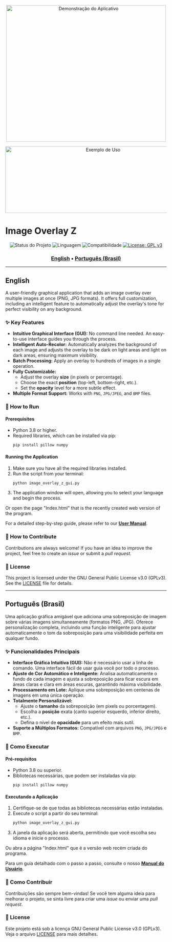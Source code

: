 <p align="center">
  <img width="498" height="427" src="https://github.com/user-attachments/assets/285bbdb3-84d5-47f6-b2ba-17c94abadda1" alt="Demonstração do Aplicativo">
</p>
<p align="center">
  <img width="595" height="208" src="https://github.com/user-attachments/assets/bd0e5540-2cbb-4f34-8007-ae34d9f8b4ae" alt="Exemplo de Uso">
</p>

# Image Overlay Z

<p align="center">
  <img src="https://img.shields.io/badge/status-active-brightgreen" alt="Status do Projeto">
  <img src="https://img.shields.io/badge/Python-3.8+-blue" alt="Linguagem">
  <img src="https://img.shields.io/badge/OS-Windows | Linux | macOS-blue" alt="Compatibilidade">
  <a href="https://www.gnu.org/licenses/gpl-3.0">
    <img src="https://img.shields.io/badge/License-GPLv3-blue" alt="License: GPL v3">
  </a>
</p>

<h3 align="center">
  <a href="#english">English</a> • <a href="#português-brasil">Português (Brasil)</a>
</h3>

---

## English

A user-friendly graphical application that adds an image overlay over multiple images at once (PNG, JPG formats). It offers full customization, including an intelligent feature to automatically adjust the overlay's tone for perfect visibility on any background.

### ✨ Key Features

-   **Intuitive Graphical Interface (GUI):** No command line needed. An easy-to-use interface guides you through the process.
-   **Intelligent Auto-Recolor:** Automatically analyzes the background of each image and adjusts the overlay to be dark on light areas and light on dark areas, ensuring maximum visibility.
-   **Batch Processing:** Apply an overlay to hundreds of images in a single operation.
-   **Fully Customizable:**
    -   Adjust the overlay **size** (in pixels or percentage).
    -   Choose the exact **position** (top-left, bottom-right, etc.).
    -   Set the **opacity** level for a more subtle effect.
-   **Multiple Format Support:** Works with `PNG`, `JPG/JPEG`, and `BMP` files.

### 🚀 How to Run

#### Prerequisites

-   Python 3.8 or higher.
-   Required libraries, which can be installed via pip:
    ```bash
    pip install pillow numpy
    ```

#### Running the Application

1.  Make sure you have all the required libraries installed.
2.  Run the script from your terminal:
    ```bash
    python image_overlay_z_gui.py
    ```
3.  The application window will open, allowing you to select your language and begin the process.

Or open the page "Index.html" that is the recently created web version of the program.

For a detailed step-by-step guide, please refer to our **[User Manual](User_Manual.md)**.

### 🤝 How to Contribute

Contributions are always welcome! If you have an idea to improve the project, feel free to create an *issue* or submit a *pull request*.

### 📄 License

This project is licensed under the GNU General Public License v3.0 (GPLv3). See the [LICENSE](LICENSE) file for details.

---

## Português (Brasil)

Uma aplicação gráfica amigável que adiciona uma sobreposição de imagem sobre várias imagens simultaneamente (formatos PNG, JPG). Oferece personalização completa, incluindo uma função inteligente para ajustar automaticamente o tom da sobreposição para uma visibilidade perfeita em qualquer fundo.

### ✨ Funcionalidades Principais

-   **Interface Gráfica Intuitiva (GUI):** Não é necessário usar a linha de comando. Uma interface fácil de usar guia você por todo o processo.
-   **Ajuste de Cor Automático e Inteligente:** Analisa automaticamente o fundo de cada imagem e ajusta a sobreposição para ficar escura em áreas claras e clara em áreas escuras, garantindo máxima visibilidade.
-   **Processamento em Lote:** Aplique uma sobreposição em centenas de imagens em uma única operação.
-   **Totalmente Personalizável:**
    -   Ajuste o **tamanho** da sobreposição (em pixels ou porcentagem).
    -   Escolha a **posição** exata (canto superior esquerdo, inferior direito, etc.).
    -   Defina o nível de **opacidade** para um efeito mais sutil.
-   **Suporte a Múltiplos Formatos:** Compatível com arquivos `PNG`, `JPG/JPEG` e `BMP`.

### 🚀 Como Executar

#### Pré-requisitos

-   Python 3.8 ou superior.
-   Bibliotecas necessárias, que podem ser instaladas via pip:
    ```bash
    pip install pillow numpy
    ```

#### Executando a Aplicação

1.  Certifique-se de que todas as bibliotecas necessárias estão instaladas.
2.  Execute o script a partir do seu terminal:
    ```bash
    python image_overlay_z_gui.py
    ```
3.  A janela da aplicação será aberta, permitindo que você escolha seu idioma e inicie o processo.

Ou abra a página "Index.html" que é a versão web recém criada do programa.

Para um guia detalhado com o passo a passo, consulte o nosso **[Manual do Usuário](User_Manual.md)**.

### 🤝 Como Contribuir

Contribuições são sempre bem-vindas! Se você tem alguma ideia para melhorar o projeto, se sinta livre para criar uma *issue* ou enviar uma *pull request*.

### 📄 License

Este projeto está sob a licença GNU General Public License v3.0 (GPLv3). Veja o arquivo [LICENSE](LICENSE) para mais detalhes.
